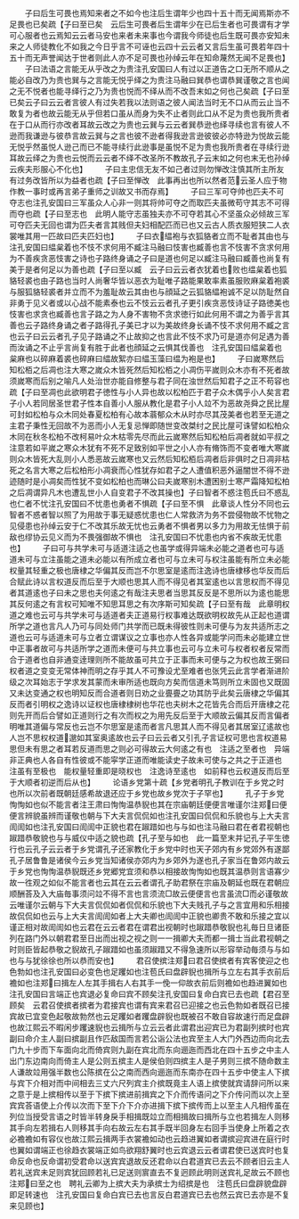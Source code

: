 <!-- { "loadSidebar": true } -->
　　子曰后生可畏也焉知来者之不如今也注后生谓年少也四十五十而无闻焉斯亦不足畏也已矣疏【子曰至已矣　云后生可畏者后生谓年少在已后生者也可畏谓有才学可心服者也云焉知云云者马安也来者未来事也今谓我今师徒也后生既可畏亦安知未来之人师徒教化不如我之今日乎言不可诬也云四十云云者又言后生虽可畏若年四十五十而无声誉闻达于世者则此人亦不足可畏也孙绰云年在知命蔑然无闻不足畏也】
　　子曰法语之言能无从乎改之为贵注孔安国曰人有过以正道告之口无所不顺从之能必自改乃为贵也巽与之言能无悦乎绎之为贵注马融曰巽恭也谓恭巽谨敬之言也闻之无不悦者也能寻绎行之乃为贵也悦而不绎从而不改吾末如之何也己矣疏【子曰至已矣云子曰云云者言彼人有过失若我以法则语之彼人闻法当时无不口从而云止当不敢复为者也故云能无从乎但若口虽从而身为失不止者则此口从不足为贵也我所贵者在于口从而行亦改者耳故云改之为贵也云巽与云云者巽恭逊也绎寻续也言有彼人不逊而我谦逊与彼恭言故云巽与之言也彼不逊者得我逊言逊彼彼必亦特逊为悦故云能无悦乎然虽悦人逊己而已不能寻续行此逊事是虽悦不足为贵也我所贵者在寻续行逊耳故云绎之为贵也云悦而云云者不绎不改圣所不教故孔子云末如之何也末无也孙绰云疾夫形服心不化也】
　　子曰主忠信无友不如己者过则勿惮改注慎其所主所友有过务改皆所以为益者也疏【子曰至惮改　此事再出也所以然者范云圣人应于物作教一事时或再言弟子重师之训故又书而存焉】
　　子曰三军可夺帅也匹夫不可夺志也注孔安国曰三军虽众人心非一则其将帅可夺之而取匹夫虽微苟守其志不可得而夺也疏【子曰至志也　此明人能守志虽独夫亦不可夺若其心不坚虽众必倾故三军可夺匹夫无回也谓为匹夫者言其贱但夫妇相配匹而已也又云古人质衣服短狭二人衣裳唯其用一匹故曰匹夫匹妇也】
　　子曰衣緼袍与衣狐貉者立而不耻者其由也与注孔安国曰緼枲着也不忮不求何用不臧注马融曰忮害也臧善也言不忮害不贪求何用为不善疾贪恶忮害之诗也子路终身诵之子曰是道也何足以臧注马融曰臧善也尚复有美于是者何足以为善也疏【子曰至以臧　云子曰云云者衣犹着也败也缊枲着也狐貉轻裘也由子路也当时人尚奢华皆以恶衣为耻唯子路能果敢率素虽服败麻枲着袍裘与服狐貉轻裘者并立而不为羞耻故云其由也与顔延之云狐貉緼袍诚不足以防耻然自非勇于见义者或以心战不能素泰也云不忮云云者孔子更引疾贪恶忮诗证子路徳美也忮害也求贪也臧善也言子路之为人身不害物不贪求徳行如此何用不谓之为善乎言其善也云子路终身诵之者子路得孔子美已才以为美故终身长诵不忮不求何用不臧之言也云子曰云云者孔子见子路诵之不止故抑之也言此不忮不求乃可是道亦何足遇为善而汝诵之不止乎言尚复有胜于此者也顔延之云惧其伐善也　注孔安国曰緼枲着也　枲麻也以碎麻着裘也碎麻曰緼故絮亦曰緼玉藻曰缊为袍是也】
　　子曰嵗寒然后知松栢之后凋也注大寒之嵗众木皆死然后知松栢之小凋伤平嵗则众木亦有不死者故须嵗寒而后别之喻凡人处治世亦能自修整与君子同在浊世然后知君子之正不苟容也疏【子曰至凋也此欲明君子徳性与小人异也故以松柏匹于君子众木偶乎小人矣言君子小人若同居圣世君子性本自善小人服从教化是君子小人竝不为恶故尧舜之民比屋可封如松柏与众木同处春夏松柏有心故本蓊郁众木从时亦尽其茂美者也若至无道之主君子秉性无回故不为恶而小人无复忌惮即随世变改桀纣之民比屋可诛譬如松柏众木同在秋冬松柏不改柯易叶众木枯零先尽而此云嵗寒然后知松柏后凋者就如平叔之注意若如平嵗之寒众木犹有不死不足致别如平世之小人亦有脩饰而不变者唯大寒嵗则众木皆死大乱则小人悉恶故云嵗寒也又云然后知松栢后凋者后非俱时之日凋非枯死之名言大寒之后松柏形小凋衰而心性犹存如君子之人遭值积恶外逼闇世不得不逊迹随时是小凋矣而性犹不变如松柏也而琳公曰夫嵗寒别木遭困别士寒严霜降知松柏之后凋谓异凡木也遭乱世小人自变君子不改其操也】子曰智者不惑注苞氏曰不惑乱也仁者不忧注孔安国曰不忧患也勇者不惧疏【子曰至不惧　此章谈人性分不同也云智者不惑者智以照了为用故于事无疑惑忧患也仁人常救济为务不尝侵物故不忧物之见侵患也孙绰云安于仁不改其乐故无忧也云勇者不惧者男以多力为用故无怯惧于前敌也缪协云见义而为不畏强御故不惧也　注孔安国曰不忧患也内省不疾故无忧患也】
　　子曰可与共学未可与适道注适之也虽学或得异端未必能之道者也可与适道未可与立注虽能之道未必能以有所成立者也可与立未可与权注虽能有所立未必能权量其轻重之极也唐棣之华偏其反而岂不尔思室是逺而注逸诗也唐棣栘也华反而后合赋此诗以言权道反而后至于大顺也思其人而不得见者其室逺也以言思权而不得见者其道逺也子曰未之思也夫何逺之有哉注夫思者当思其反反是不思所以为逺也能思其反何逺之有言权可知唯不知思耳思之有次序斯可知矣疏【子曰至有哉　此章明权道之难也云可与共学未可与适道者夫正道易行权事难达既欲明权故先从正起也道谓所学之道也言凡人乃可与同处师门共学而已既未得彼性则未可便与为友共适所志之道也云可与适道未可与立者立谓谋议之立事也亦人性各异或能学问而未必能建立世中正事者故可与共适所学之道而未便可与共立事也云可与立未可与权者权者反常而合于道者也自非通变逹理则所不能故虽可共立于正事而未可便与之为权也故王弼曰权者道之变变无常体神而明之存乎其人不可豫设尤至难者也张凭云此言学者渐进阶级之次耳始志于学求发其蒙而未审所适也既向方矣而信道未笃则所立未固也又既固又未达变通之权也明知反而合道者则日劝之业亹亹之功其防乎此矣云唐棣之华偏其反而者引明权之逸诗以证权也唐棣棣树也华花也夫树木之花皆先合而后开唐棣之花则先开而后合譬如正道则行之有次而权之为用先反后至于大顺故云偏其反而言偏者明唯其道偏与常反也云岂不尔思室是逺而者言凡思其人而不得见者其居室辽逺故也人岂不思权权道邈如其室奥逺故也云子曰云云者又引孔子言证权可思也言权道易思但未有思之者耳若反道而思之则必可得故云大何逺之有也　注适之至者也　异端非正典也人各自有性彼或不能寜学正道而唯能读史子故未可使与之共之于正道也　注虽有至极也　能权量轻重即是晓权也　注逸诗至逺也　如前释也云权道反而后至于大顺者初逆而后从也】
　　论语乡党第十疏【乡党者明孔子教训在于乡党之时也所以次前者既朝廷感希故退还应于乡党也故乡党次于子罕也】
　　孔子于乡党恂恂如也似不能言者注王肃曰恂恂温恭貎也其在宗庙朝廷便便言唯谨尔注郑曰便便言辨貌虽辨而谨敬也朝与下大夫言侃侃如也注孔安国曰侃侃和乐貌也与上大夫言訚訚如也注孔安国曰訚訚中正貌也君在踧踖如也与与如也注马融曰君在者君视朝也踧踖恭敬貌也与与威仪中适之貌也疏【孔子至与如也　此一篇至末并记孔子平生徳行也云孔子云云者于乡党谓孔子还家教化于乡党中时也天子郊内有乡党郊外有遂鄙孔子居鲁鲁是诸侯今云乡党当知诸侯亦郊内为乡郊外为遂也孔子家当在鲁郊内故云于乡党也恂恂温恭貎既还乡党郷党宜须和恭以相接故恂恂如也既其温恭则言语寡少故一徃观之如似不能言者也云其在云云者谓孔子助君祭在宗庙及朝延也既在君朝应顺酬荅及入大庙毎事须问竝不得不言也言须流□故云便便言也言虽流□而必谨敬故云唯谨尔云朝与下大夫言侃侃如者侃侃和乐貌也下大夫贱孔子与之言宜用和乐相接故侃侃如也云与上大夫言訚訚如者上大夫卿也訚訚中正貌也卿贵不敢和乐接之宜以谨正相对故訚訚如也云君在云云者君在谓君出视朝时也踧踖恭敬貎也礼毎日旦诸臣列在路门外以朝君君至日出而出视之视之则一一揖卿大夫而都一揖士当此君视朝之时则臣皆起恭敬之貎故孔子踧踖如也虽须踧踖又不得急速所以形容举动毎须与与如也与与犹徐徐也所以恭而安也】
　　君召使摈注郑曰君召使摈者有宾客使迎之也色勃如也注孔安国曰必变色也足躩如也注苞氏曰盘辟貎也揖所与立左右其手衣前后襜如也注郑曰揖左人左其手揖右人右其手一俛一仰故衣前后则襜如也趋进翼如也注孔安国曰言端正也宾退必复命曰宾不顾矣注孔安国曰复命白宾已去也疏【君召至顾矣　云君召使摈者摈者为君接宾也谓有宾来君召已迎接之也云色勃如者既召已接宾故已宜变色起敬故勃然也云足躩如者躩盘辟貎也既被召不敢自容故速行而足盘辟也故江熙云不暇闲步躩速貎也云揖所与立云云者此谓君出迎宾已为君副列摈时也宾副曰命介主人副曰摈副且作匹敌国而言若公诣公法也宾至主人大门外西边而向北去门九十步而下车面向北而倚宾则九副在宾北而东向逦迤而西北在四十五步之中主人出门东边南向而倚主人是公则五摈主人是侯伯则四摈主人是子男则三摈不随命数主人谦故竝用强半数也公陈摈在公之南而西向逦迤而东南亦在四十五步中使主人下摈与宾下介相对而中间相去三丈六尺列宾主介摈既竟主人语上摈使就宾请辞问所以来之意于是上摈相传以至于下摈下摈进前揖宾之下介而传语问之下介传问而以次上至宾宾荅语使上介传以次而下至下介下介亦进揖下摈下摈传而上以至主人凡相传虽在列位当授受言语之时皆半转身戾手相揖既竝立而相揖故曰揖所与立也若揖左人则移其手向左若揖右人则移其手向右故云左右其手既半回身左右回手当使身上所着之衣必襜襜如有容仪也故江熙云揖两手衣裳襜如动也云趋进翼如者谓摈迎宾进在庭行时也翼如谓端正也徐趋衣裳端正如鸟欲翔舒翼时也云宾退云云者谓君使已送宾时也复命反命也反命谓初受君命以送宾宾退故反还君命以白君道宾已去云不顾者旧云主人若礼送宾未足则宾犹回顾若礼已足送则賔直去不复迥顾此明则送宾礼足故云不顾也　注郑曰至之也　聘礼云卿为上摈大夫为承摈士为绍摈是也　注苞氏曰盘辟貌盘辟即足转速也　注孔安国曰复命白宾已去也言反白君道宾已去也然云宾已去亦是不复来见顾也】
